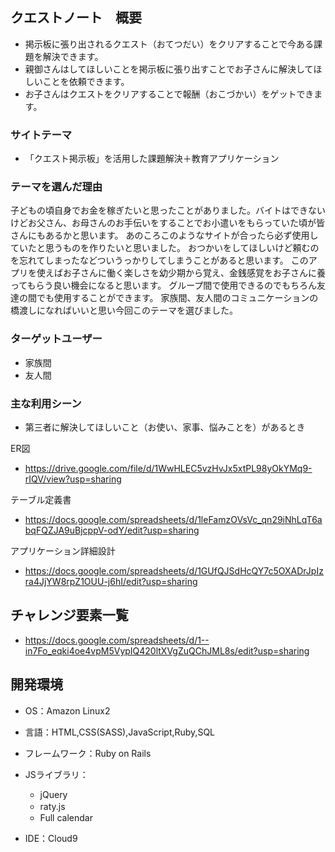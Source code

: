 ## クエストノート　概要
- 掲示板に張り出されるクエスト（おてつだい）をクリアすることで今ある課題を解決できます。
- 親御さんはしてほしいことを掲示板に張り出すことでお子さんに解決してほしいことを依頼できます。
- お子さんはクエストをクリアすることで報酬（おこづかい）をゲットできます。

### サイトテーマ
- 「クエスト掲示板」を活用した課題解決＋教育アプリケーション

### テーマを選んだ理由

子どもの頃自身でお金を稼ぎたいと思ったことがありました。バイトはできないけどお父さん、お母さんのお手伝いをすることでお小遣いをもらっていた頃が皆さんにもあるかと思います。
あのころこのようなサイトが合ったら必ず使用していたと思うものを作りたいと思いました。
おつかいをしてほしいけど頼むのを忘れてしまったなどついうっかりしてしまうことがあると思います。
このアプリを使えばお子さんに働く楽しさを幼少期から覚え、金銭感覚をお子さんに養ってもらう良い機会になると思います。
グループ間で使用できるのでもちろん友達の間でも使用することができます。
家族間、友人間のコミュニケーションの橋渡しになればいいと思い今回このテーマを選びました。


### ターゲットユーザー
- 家族間
- 友人間

### 主な利用シーン
- 第三者に解決してほしいこと（お使い、家事、悩みことを）があるとき

ER図
- https://drive.google.com/file/d/1WwHLEC5vzHvJx5xtPL98yOkYMq9-rIQV/view?usp=sharing

テーブル定義書
- https://docs.google.com/spreadsheets/d/1leFamzOVsVc_qn29iNhLqT6abqFQZJA9uBjcppV-odY/edit?usp=sharing

アプリケーション詳細設計
- https://docs.google.com/spreadsheets/d/1GUfQJSdHcQY7c5OXADrJpIzra4JjYW8rpZ1OUU-j6hI/edit?usp=sharing


## チャレンジ要素一覧
- https://docs.google.com/spreadsheets/d/1--in7Fo_eqki4oe4vpM5VypIQ420ltXVgZuQChJML8s/edit?usp=sharing


## 開発環境
- OS：Amazon Linux2
- 言語：HTML,CSS(SASS),JavaScript,Ruby,SQL
- フレームワーク：Ruby on Rails
- JSライブラリ：
  - jQuery
  - raty.js　
  - Full calendar

- IDE：Cloud9


